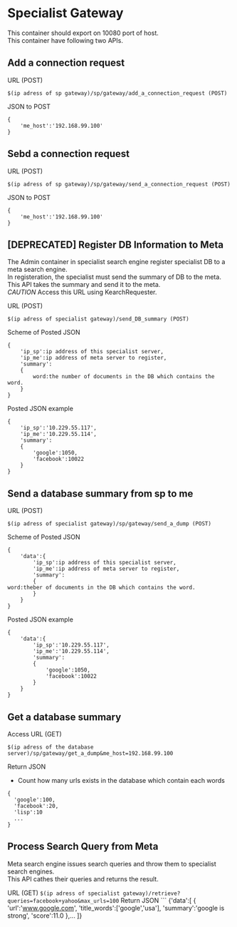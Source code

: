 # Specialist Gateway
This container should export on 10080 port of host.  
This container have following two APIs.
## Add a connection request
URL (POST)
```
$(ip adress of sp gateway)/sp/gateway/add_a_connection_request (POST)
```
JSON to POST
```
{
    'me_host':'192.168.99.100'
}
```
## Sebd a connection request
URL (POST)
```
$(ip adress of sp gateway)/sp/gateway/send_a_connection_request (POST)
```
JSON to POST
```
{
    'me_host':'192.168.99.100'
}
```
## [DEPRECATED] Register DB Information to Meta
The Admin container in specialist search engine register specialist DB to a meta search engine.  
In registeration, the specialist must send the summary of DB to the meta.  
This API takes the summary and send it to the meta.  
*CAUTION* Access this URL using KearchRequester.  

URL (POST)
```
$(ip adress of specialist gateway)/send_DB_summary (POST)
```
Scheme of Posted JSON
```
{
    'ip_sp':ip address of this specialist server,
    'ip_me':ip address of meta server to register,
    'summary':
    {
        word:the number of documents in the DB which contains the word.
    }
}
```
Posted JSON example
```
{
    'ip_sp':'10.229.55.117',
    'ip_me':'10.229.55.114',
    'summary':
    {
        'google':1050,
        'facebook':10022
    }
}
```
## Send a database summary from sp to me
URL (POST)
```
$(ip adress of specialist gateway)/sp/gateway/send_a_dump (POST)
```
Scheme of Posted JSON
```
{
    'data':{
        'ip_sp':ip address of this specialist server,
        'ip_me':ip address of meta server to register,
        'summary':
        {
word:theber of documents in the DB which contains the word.
        }
    }
}
```
Posted JSON example
```
{
    'data':{
        'ip_sp':'10.229.55.117',
        'ip_me':'10.229.55.114',
        'summary':
        {
            'google':1050,
            'facebook':10022
        }
    }
}
```

## Get a database summary
Access URL (GET)
```
$(ip adress of the database server)/sp/gateway/get_a_dump&me_host=192.168.99.100
```
Return JSON
- Count how many urls exists in the database which contain each words
```
{
  'google':100,
  'facebook':20,
  'lisp':10
  ...
}
```

## Process Search Query from Meta
Meta search engine issues search queries and throw them to specialist search engines.  
This API cathes their queries and returns the result.  

URL (GET)
    ```
    $(ip adress of specialist gateway)/retrieve?queries=facebook+yahoo&max_urls=100
    ```
    Return JSON
    ```
{'data':[
    {
        'url':'www.google.com',
        'title_words':['google','usa'],
        'summary':'google is strong',
        'score':11.0
    },...
]}
```
